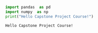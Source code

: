 ```python
import pandas  as pd
import numpy  as np
print("Hello Capstone Project Course!")
```

    Hello Capstone Project Course!


